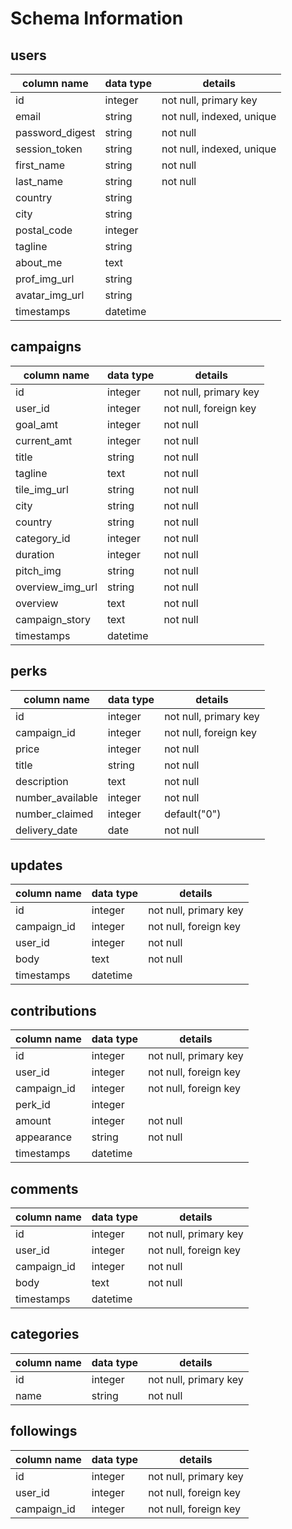 # Schema Information

## users
column name     | data type | details
----------------|-----------|-----------------------
id              | integer   | not null, primary key
email           | string    | not null, indexed, unique
password_digest | string    | not null
session_token   | string    | not null, indexed, unique
first_name      | string    | not null
last_name       | string    | not null
country         | string    |
city            | string    |
postal_code     | integer   |
tagline         | string    |
about_me        | text      |
prof_img_url    | string    |
avatar_img_url  | string    |
timestamps      | datetime  |

## campaigns
column name      | data type | details
-----------------|-----------|-----------------------
id               | integer   | not null, primary key
user_id          | integer   | not null, foreign key
goal_amt         | integer   | not null
current_amt      | integer   | not null
title            | string    | not null
tagline          | text      | not null
tile_img_url     | string    | not null
city             | string    | not null
country          | string    | not null
category_id      | integer   | not null
duration         | integer   | not null
pitch_img        | string    | not null
overview_img_url | string    | not null
overview         | text      | not null
campaign_story   | text      | not null
timestamps       | datetime  |

## perks
column name      | data type | details
-----------------|-----------|-----------------------
id               | integer   | not null, primary key
campaign_id      | integer   | not null, foreign key
price            | integer   | not null
title            | string    | not null
description      | text      | not null
number_available | integer   | not null
number_claimed   | integer   | default("0")
delivery_date    | date      | not null

## updates
column name      | data type | details
-----------------|-----------|-----------------------
id               | integer   | not null, primary key
campaign_id      | integer   | not null, foreign key
user_id          | integer   | not null
body             | text      | not null
timestamps       | datetime  |

## contributions
column name | data type | details
------------|-----------|-----------------------
id          | integer   | not null, primary key
user_id     | integer   | not null, foreign key
campaign_id | integer   | not null, foreign key
perk_id     | integer   |
amount      | integer   | not null
appearance  | string    | not null
timestamps  | datetime  |

## comments
column name      | data type | details
-----------------|-----------|-----------------------
id               | integer   | not null, primary key
user_id          | integer   | not null, foreign key
campaign_id      | integer   | not null
body             | text      | not null
timestamps       | datetime  |

## categories
column name      | data type | details
-----------------|-----------|-----------------------
id               | integer   | not null, primary key
name             | string    | not null

## followings
column name      | data type | details
-----------------|-----------|-----------------------
id               | integer   | not null, primary key
user_id          | integer   | not null, foreign key
campaign_id      | integer   | not null, foreign key
